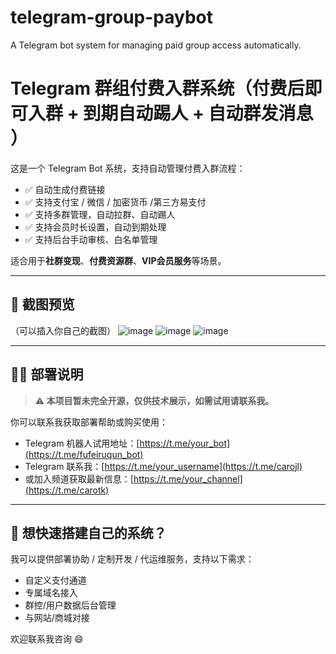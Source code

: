 # telegram-group-paybot
A Telegram bot system for managing paid group access automatically.
# Telegram 群组付费入群系统（付费后即可入群 + 到期自动踢人 + 自动群发消息 ）

这是一个 Telegram Bot 系统，支持自动管理付费入群流程：

- ✅ 自动生成付费链接
- ✅ 支持支付宝 / 微信 / 加密货币 /第三方易支付
- ✅ 支持多群管理，自动拉群、自动踢人
- ✅ 支持会员时长设置，自动到期处理
- ✅ 支持后台手动审核、白名单管理

适合用于**社群变现**、**付费资源群**、**VIP会员服务**等场景。

---

## 📸 截图预览

（可以插入你自己的截图）
![image](https://github.com/user-attachments/assets/ac3d1efc-12fd-41c1-b99a-5149e7d8dd8a)
![image](https://github.com/user-attachments/assets/47c3ba53-eea2-48ec-9b95-4d2b4716973e)
![image](https://github.com/user-attachments/assets/2de0ce8a-ce37-4bd1-910c-759ef8ddc27c)

---

## 🧑‍💻 部署说明

> **⚠️ 本项目暂未完全开源，仅供技术展示，如需试用请联系我。**

你可以联系我获取部署帮助或购买使用：

- Telegram 机器人试用地址：[https://t.me/your_bot](https://t.me/fufeiruqun_bot)
- Telegram 联系我：[https://t.me/your_username](https://t.me/carojl)
- 或加入频道获取最新信息：[https://t.me/your_channel](https://t.me/carotk)

---

## 🚀 想快速搭建自己的系统？

我可以提供部署协助 / 定制开发 / 代运维服务，支持以下需求：

- 自定义支付通道
- 专属域名接入
- 群控/用户数据后台管理
- 与网站/商城对接

欢迎联系我咨询 😄


